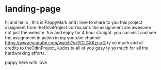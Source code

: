 # landing-page
hi and hello , this is PappyMark and i love to share to you this project assigment from theOdinProject curriculum. the assignment are awesome not just the website. fun and enjoy for 4 hour straight.
you can visit and see the assignment in action in my youtube channel. https://www.youtube.com/watch?v=YCLGXKzr-xQ
ty so much and all credits to theOdinProject, kudos to all of you gusy ty so much for all the hardworking efforts.

pappy here with love 
